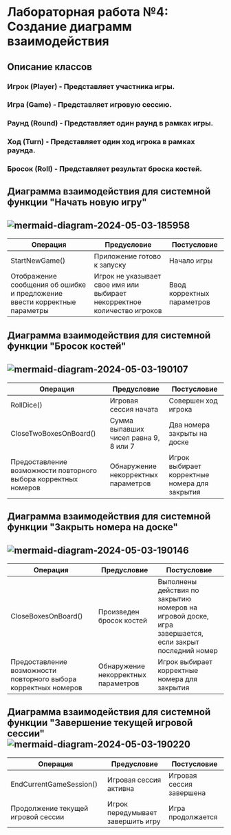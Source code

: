 # Лабораторная работа №4: Создание диаграмм взаимодействия
## Описание классов

### Игрок (Player) - Представляет участника игры.
### Игра (Game) - Представляет игровую сессию.
### Раунд (Round) - Представляет один раунд в рамках игры.
### Ход (Turn) - Представляет один ход игрока в рамках раунда.
### Бросок (Roll) - Представляет результат броска костей.

## Диаграмма взаимодействия для системной функции "Начать новую игру"
![mermaid-diagram-2024-05-03-185958](https://github.com/monoisafourletterword/closesector/assets/107469981/ad0ecba1-7b9a-4d32-904a-144db81ed2dc)
--------------------------------------------------------------

| Операция | Предусловие | Постусловие |
| --- | --- | --- |
| StartNewGame() | Приложение готово к запуску | Начало игры |
| Отображение сообщения об ошибке и предложение ввести корректные параметры | Игрок не указывает свое имя или выбирает некорректное количество игроков | Ввод корректных параметров |

## Диаграмма взаимодействия для системной функции "Бросок костей"
![mermaid-diagram-2024-05-03-190107](https://github.com/monoisafourletterword/closesector/assets/107469981/f2e7d9d1-db0a-4ec7-8ae7-a3e5e8cfa653)
--------------------------------------------------------------

| Операция | Предусловие | Постусловие |
| --- | --- | --- |
| RollDice() | Игровая сессия начата | Совершен ход игрока |
| CloseTwoBoxesOnBoard() | Сумма выпавших чисел равна 9, 8 или 7 | Два номера закрыты на доске |
| Предоставление возможности повторного выбора корректных номеров | Обнаружение некорректных параметров | Игрок выбирает корректные номера для закрытия |

## Диаграмма взаимодействия для системной функции "Закрыть номера на доске"
![mermaid-diagram-2024-05-03-190146](https://github.com/monoisafourletterword/closesector/assets/107469981/f0bd6774-ee26-46b5-94db-17347bc43931)
------------------------------------------------------------------------

| Операция | Предусловие | Постусловие |
| --- | --- | --- |
| CloseBoxesOnBoard() | Произведен бросок костей | Выполнены действия по закрытию номеров на игровой доске, игра завершается, если закрыт последний номер |
| Предоставление возможности повторного выбора корректных номеров | Обнаружение некорректных параметров | Игрок выбирает корректные номера для закрытия |

Диаграмма взаимодействия для системной функции "Завершение текущей игровой сессии"
![mermaid-diagram-2024-05-03-190220](https://github.com/monoisafourletterword/closesector/assets/107469981/12fef3de-b44a-47cc-8dbe-3c0089acc776)
----------------------------------------------------------------------------------

| Операция | Предусловие | Постусловие |
| --- | --- | --- |
| EndCurrentGameSession() | Игровая сессия активна | Игровая сессия завершена |
| Продолжение текущей игровой сессии | Игрок передумывает завершить игру | Игра продолжается |
